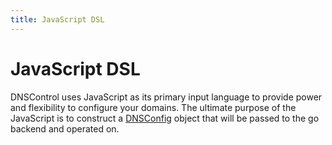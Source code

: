 ```yaml
---
title: JavaScript DSL
---
```


# JavaScript DSL

DNSControl uses JavaScript as its primary input language to provide power and flexibility to configure your domains. The ultimate purpose of the JavaScript is to construct a
[DNSConfig](https://pkg.go.dev/github.com/StackExchange/dnscontrol/models#DNSConfig) object that will be passed to the go backend and operated on.
